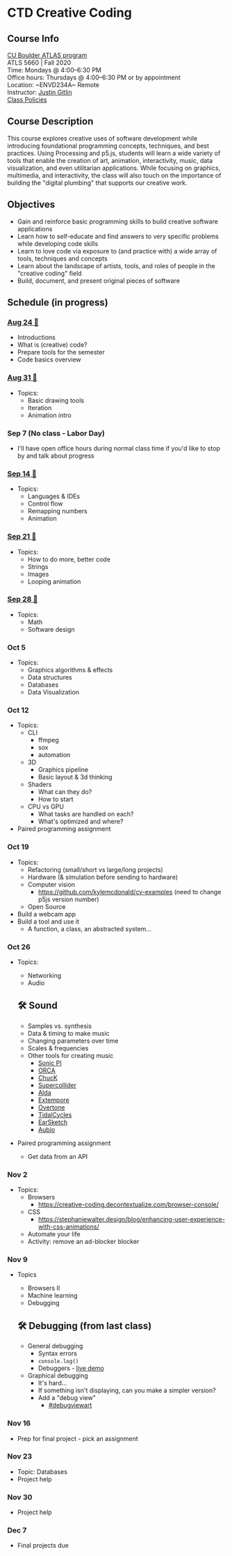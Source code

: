 # CTD Creative Coding

## Course Info

[CU Boulder ATLAS program](https://www.colorado.edu/atlas/academics/graduate/ms-technology-media-society) <br>
ATLS 5660 | Fall 2020 <br>
Time: Mondays @ 4:00–6:30 PM <br>
Office hours: Thursdays @ 4:00–6:30 PM or by appointment <br>
Location: ~ENVD234A~ Remote <br>
Instructor: [Justin Gitlin](https://cacheflowe.com) <br>
[Class Policies](./docs/policies.md)

## Course Description

This course explores creative uses of software development while introducing foundational programming concepts, techniques, and best practices. Using Processing and p5.js, students will learn a wide variety of tools that enable the creation of art, animation, interactivity, music, data visualization, and even utilitarian applications. While focusing on graphics, multimedia, and interactivity, the class will also touch on the importance of building the "digital plumbing" that supports our creative work.

## Objectives

* Gain and reinforce basic programming skills to build creative software applications
* Learn how to self-educate and find answers to very specific problems while developing code skills
* Learn to love code via exposure to (and practice with) a wide array of tools, techniques and concepts
* Learn about the landscape of artists, tools, and roles of people in the "creative coding" field
* Build, document, and present original pieces of software

## Schedule (in progress)

### [Aug 24 🔗](./classes/2020-08-24-aug-24.md)

* Introductions
* What is (creative) code?
* Prepare tools for the semester
* Code basics overview

### [Aug 31 🔗](./classes/2020-08-31-aug-31.md)

* Topics:
  * Basic drawing tools
  * Iteration
  * Animation intro

### Sep 7 (No class - Labor Day)

* I'll have open office hours during normal class time if you'd like to stop by and talk about progress

### [Sep 14 🔗](./classes/2020-09-14-sep-14.md)

* Topics:
  * Languages & IDEs
  * Control flow
  * Remapping numbers
  * Animation

### [Sep 21 🔗](./classes/2020-09-21-sep-21.md)

* Topics:
  * How to do more, better code
  * Strings
  * Images
  * Looping animation

### [Sep 28 🔗](./classes/2020-09-28-sep-28.md)

* Topics:
  * Math
  * Software design

### Oct 5

* Topics:
  * Graphics algorithms & effects
  * Data structures
  * Databases
  * Data Visualization

### Oct 12

* Topics:
  * CLI
    * ffmpeg
    * sox
    * automation
  * 3D
    * Graphics pipeline
    * Basic layout & 3d thinking
  * Shaders
    * What can they do?
    * How to start
  * CPU vs GPU
    * What tasks are handled on each?
    * What's optimized and where?
* Paired programming assignment

### Oct 19
* Topics:
  * Refactoring (small/short vs large/long projects)
  * Hardware (& simulation before sending to hardware)
  * Computer vision
    * https://github.com/kylemcdonald/cv-examples (need to change p5js version number)
  * Open Source
* Build a webcam app
* Build a tool and use it
  * A function, a class, an abstracted system...

### Oct 26
* Topics:
  * Networking
  * Audio

  ## 🛠️ Sound

  * Samples vs. synthesis
  * Data & timing to make music
  * Changing parameters over time
  * Scales & frequencies
  * Other tools for creating music
    * [Sonic PI](http://sonic-pi.net/)
    * [ORCA](https://github.com/hundredrabbits/Orca)
    * [ChucK](http://chuck.cs.princeton.edu/)
    * [Supercollider](http://supercollider.github.io/)
    * [Alda](https://alda.io/)
    * [Extempore](https://extemporelang.github.io/)
    * [Overtone](http://overtone.github.io/)
    * [TidalCycles](https://tidalcycles.org/)
    * [EarSketch](http://earsketch.gatech.edu/landing/)
    * [Aubio](https://aubio.org/)

* Paired programming assignment
  * Get data from an API

### Nov 2
* Topics:
  * Browsers
    * https://creative-coding.decontextualize.com/browser-console/
  * CSS
    * https://stephaniewalter.design/blog/enhancing-user-experience-with-css-animations/
  * Automate your life
  * Activity: remove an ad-blocker blocker

### Nov 9
* Topics
  * Browsers II
  * Machine learning
  * Debugging

  ## 🛠️ Debugging (from last class)

  * General debugging
    * Syntax errors
    * `console.log()`
    * Debuggers - [live demo](http://localhost/haxademic.js/demo/#three-scene)
  * Graphical debugging
    * It's hard...
    * If something isn't displaying, can you make a simpler version?
    * Add a "debug view"
      * [#debugviewart](https://www.instagram.com/explore/tags/debugviewart/)



### Nov 16
* Prep for final project - pick an assignment

### Nov 23
* Topic: Databases
* Project help

### Nov 30
* Project help

### Dec 7
* Final projects due
